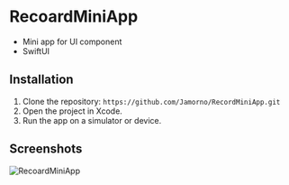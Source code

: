 # RecoardMiniApp
  - Mini app for UI component
  - SwiftUI
    
## Installation
1. Clone the repository: `https://github.com/Jamorno/RecordMiniApp.git`
2. Open the project in Xcode.
3. Run the app on a simulator or device.

## Screenshots
![RecoardMiniApp](https://github.com/user-attachments/assets/b6de8332-a958-4764-8911-b7950953edc7)
